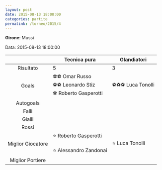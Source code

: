 ```yaml
---
layout: post
date: 2015-08-13 18:00:00
categories: partite
permalink: /torneo/2015/4
---
```

**Girone**: Mussi

Data: 2015-08-13 18:00:00

| | Tecnica pura | Glandiatori |
|:-----:|-----|-----|
Risultato|5|3
Goals|⚽⚽ Omar Russo<br/>⚽⚽ Leonardo Stiz<br/>⚽ Roberto Gasperotti|⚽⚽⚽ Luca Tonolli<br/>
Autogoals||
Falli||
Gialli||
Rossi||
Miglior Giocatore|⭐ Roberto Gasperotti<br/><br/>⭐ Alessandro Zandonai<br/>|⭐ Luca Tonolli<br/>
Miglior Portiere||